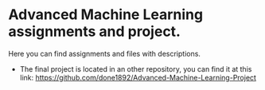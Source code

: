 # Advanced Machine Learning assignments and project.


Here you can find assignments and files with descriptions.

* The final project is located in an other repository, you can find it at this link:
  https://github.com/done1892/Advanced-Machine-Learning-Project
